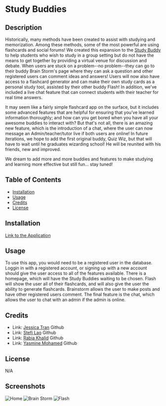 # Study Buddies

## Description

Historically, many methods have been created to assist with studying and memorization. Among these methods, some of the most powerful are using flashcards and social forums! We created this expansion to the [Study Buddy](https://github.com/ssnakeoil/the-study-buddy) to help students who wish to study in a group setting but do not have the means to get together by providing a virtual venue for discussion and debate. When users are stuck on a problem--no problem--they can go to their buddy Brain Storm's page where they can ask a question and other registered users can comment ideas and answers! Users will now also have access to a flashcard generator and can make their own study cards as a personal study tool, assisted by their other buddy Flash! In addition, we've included a live chat feature that can connect students with their teacher for real time answers.

It may seem like a fairly simple flashcard app on the surface, but it includes some advanced features that are helpful for ensuring that you’ve learned information thoroughly; and how can you get bored when you have all your awesome buddies to interact with? But that's not all, there is an amazing new feature, which is the introduction of a chat, where the user can now message an Admin/teacher/tutor live if both users are online! In future iterations, we hope to add the first original buddy, Quiz Wiz, but that will have to wait until he graduates wizarding school! He will be reunited with his friends, new and improved.

We dream to add more and more buddies and features to make studying and learning more effective but still fun... stay tuned!


## Table of Contents

- [Installation](#installation)
- [Usage](#usage)
- [Credits](#credits)
- [License](#license)

## Installation

[Link to the Application](https://study-buddies.herokuapp.com/)

## Usage
To use this app, you would need to be a registered user in the database. Loggin in with a registered account, or signing up with a new account should give the user access to all of the features available. There is a homepage, which will have the Study Buddies waiting to be chosen. Flash will show the user all of their flashcards, and will also give the user the ability to generate flashcards. Brainstorm allows the user to make posts and have other registered users comment. The final feature is the chat, which allows the user to chat with an admin if the admin is online.


## Credits
- Link: [Jessica Tran](https://github.com/jessikea) Github 
- Link: [Stefi Lao](https://github.com/ssnakeoil) Github 
- Link: [Rabia Khalid](https://github.com/rabia-desing) Github 
- Link: [Yasmine Mohamed](https://github.com/yasmineashoush5) Github 

## License

N/A

## Screenshots

![Home](https://i.gyazo.com/ca325a1edc196ea255d4fd0c91d79f70.gif)
![Brain Storm](https://i.gyazo.com/4965aaa1c7b2726cf2854c0b49874a23.gif)
![Flash](https://i.gyazo.com/dfcd77ae0b7af141882924f3a8fecc27.gif)
